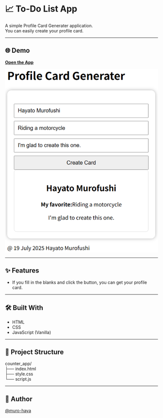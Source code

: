# 📈 To-Do List App

A simple Profile Card Generater application.  
You can easily create your profile card.

---

## 🌐 Demo

[**Open the App**](https://muro-haya.github.io/web_dev/profileCardGen_app/)

![alt text](screenshot.png)

---

## ✨ Features

- If you fill in the blanks and click the button, you can get your profile card.

---

## 🛠️ Built With

- HTML
- CSS
- JavaScript (Vanilla)

---

## 📂 Project Structure 
counter_app/  
├── index.html  
├── style.css  
└── script.js  

---
## 🙌 Author
[@muro-haya](https://github.com/muro-haya)